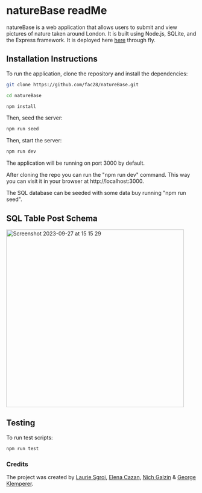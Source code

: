 # natureBase readMe

natureBase is a web application that allows users to submit and view pictures of nature taken around London. It is built using Node.js, SQLite, and the Express framework. It is deployed here [here](https://nature-base.fly.dev/) through fly.

## Installation Instructions

To run the application, clone the repository and install the dependencies:

```bash
git clone https://github.com/fac28/natureBase.git

cd natureBase

npm install
```
Then, seed the server:

```bash
npm run seed
```

Then, start the server:

```bash
npm run dev
```

The application will be running on port 3000 by default. 

After cloning the repo you can run the "npm run dev" command. This way you can visit it in your browser at http://localhost:3000.

The SQL database can be seeded with some data buy running "npm run seed".

## SQL Table Post Schema
<img width="471" alt="Screenshot 2023-09-27 at 15 15 29" src="https://github.com/fac28/natureBase/assets/59057287/0c97c1b4-6325-4c61-acac-076810b59286">


## Testing

To run test scripts:

```bash
npm run test
```

### Credits

The project was created by <a href="https://github.com/sgroi-l">Laurie Sgroi</a>, <a href="https://github.com/cazanelena">Elena Cazan</a>, <a href="https://github.com/nichgalzin">Nich Galzin</a> & <a href="https://github.com/GeorgeKlemperer">George Klemperer</a>.
